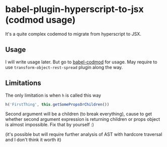# babel-plugin-hyperscript-to-jsx (codmod usage)

It's a quite complex codemod to migrate from hyperscript to JSX.

## Usage
I will write usage later. But go to [babel-codmod](https://github.com/square/babel-codemod) for usage.
May require to use `transform-object-rest-spread` plugin along the way.

## Limitations
The only limitation is when `h` is called this way
```javascript
h('FirstThing', this.getSomePropsOrChildren())
```
Second argument will be a children (to break everything), cause to get whether second argument expression is returning children or props object is almost impossible.
Fix that by yourself :)

(it's possible but will require further analysis of AST with hardcore traversal and I don't think  it worth it)
